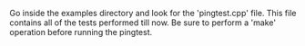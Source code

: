 Go inside the examples directory and look for the 'pingtest.cpp' file. This file contains all of the tests performed till now. 
Be sure to perform a 'make' operation before running the pingtest. 
